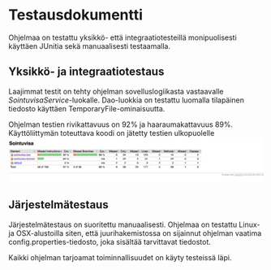 # Testausdokumentti

Ohjelmaa on testattu yksikkö- että integraatiotesteillä monipuolisesti käyttäen JUnitia sekä manuaalisesti testaamalla.

## Yksikkö- ja integraatiotestaus

Laajimmat testit on tehty ohjelman sovelluslogiikasta vastaavalle _SointuvisaService_-luokalle.
Dao-luokkia on testattu luomalla tilapäinen tiedosto käyttäen TemporaryFile-ominaisuutta.

Ohjelman testien rivikattavuus on 92% ja haaraumakattavuus 89%. Käyttöliittymän toteuttava koodi on jätetty testien ulkopuolelle<br>
<img src="https://github.com/AnttiHal/ot-harjoitustyo/blob/master/Sointuvisa/dokumentaatio/images/jacoco-report-final.png">

## Järjestelmätestaus

Järjestelmätestaus on suoritettu manuaalisesti. Ohjelmaa on testattu Linux- ja OSX-alustoilla siten, että juurihakemistossa on sijainnut ohjelman vaatima config.properties-tiedosto, joka sisältää tarvittavat tiedostot.

Kaikki ohjelman tarjoamat toiminnallisuudet on käyty testeissä läpi.
